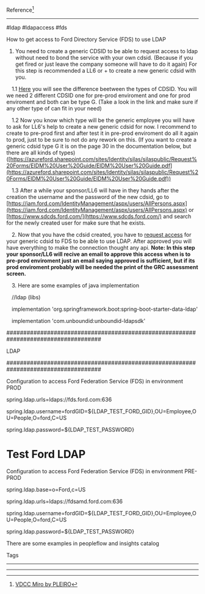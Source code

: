 Reference[^1] 
***
#ldap #ldapaccess #fds

How to get access to Ford Directory Service (FDS) to use LDAP

  

1. You need to create a generic CDSID to be able to request access to ldap without need to bond the service with your own cdsid. (Because if you get fired or just leave the company someone will have to do it again) For this step is recommended a LL6 or + to create a new generic cdsid with you.

  

 1.1 [Here](https://azureford.sharepoint.com/sites/DirectoryServices/DirInfoStd/DirInfoStd_Lib/DirSrvStd_MasterValues_EMPTYPE.pdf) you will see the difference beetween the types of CDSID. You will we need 2 different CDSID one for pre-prod enviroment and one for prod enviroment and both can be type G. (Take a look in the link and make sure if any other type of can fit in your need)

  

 1.2 Now you know which type will be the generic employee you will have to ask for LL6's help to create a new generic cdsid for now. I recommend to create to pre-prod first and after test it in pre-prod enviroment do all it again to prod, just to be sure to not do any rework on this. (If you want to create a generic cdsid type G it is on the page 30 in the documentation below, but there are all kinds of types)([https://azureford.sharepoint.com/sites/Identity/silas/silaspublic/Request%20Forms/EIDM%20User%20Guide/EIDM%20User%20Guide.pdf](https://azureford.sharepoint.com/sites/Identity/silas/silaspublic/Request%20Forms/EIDM%20User%20Guide/EIDM%20User%20Guide.pdf))

  

 1.3 After a while your sponsor/LL6 will have in they hands after the creation the username and the password of the new cdsid, go to [https://iam.ford.com/IdentityManagement/aspx/users/AllPersons.aspx](https://iam.ford.com/IdentityManagement/aspx/users/AllPersons.aspx) or [https://www.sdcds.ford.com/](https://www.sdcds.ford.com/) and search for the newly created user for make sure that he exists.

  

 2. Now that you have the cdsid created, you have to [request access](https://azureford.sharepoint.com/sites/DSEng/Lists/Access_Request/Normal.aspx) for your generic cdsid to FDS to be able to use LDAP. After approved you will have everything to make the connection thought any api. **Note: In this step your sponsor/LL6 will recive an email to approve this access when is to pre-prod enviroment just an email saying approved is sufficient, but if its prod enviroment probably will be needed the print of the GRC assessment screen.**

  

 3. Here are some examples of java implementation

 //ldap (libs)

 implementation 'org.springframework.boot:spring-boot-starter-data-ldap'

 implementation 'com.unboundid:unboundid-ldapsdk'

  

####################################################################################

LDAP

####################################################################################

Configuration to access Ford Federation Service (FDS) in environment PROD

spring.ldap.urls=ldaps://fds.ford.com:636

spring.ldap.username=fordGID=${LDAP_TEST_FORD_GID},OU=Employee,OU=People,O=ford,C=US

spring.ldap.password=${LDAP_TEST_PASSWORD}

  

# Test Ford LDAP

Configuration to access Ford Federation Service (FDS) in environment PRE-PROD

spring.ldap.base=o=Ford,c=US

spring.ldap.urls=ldaps://fdsamd.ford.com:636

spring.ldap.username=fordGID=${LDAP_TEST_FORD_GID},OU=Employee,OU=People,O=ford,C=US

spring.ldap.password=${LDAP_TEST_PASSWORD}

  

There are some examples in peopleflow and insights catalog

Tags
***


***
[^1]: [VDCC Miro by PLEIRO](https://miro.com/app/board/uXjVPUnSgxs=/?moveToWidget=3458764572181949321&cot=14)

